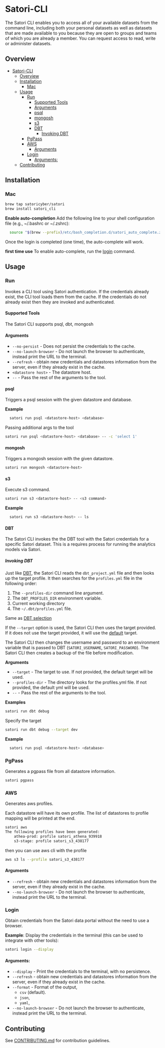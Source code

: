 # Satori-CLI 
The Satori CLI enables you to access all of your available datasets from the command line, including both your personal datasets as well as datasets that are made available to you because they are open to groups and teams of which you are already a member. You can request access to read, write or administer datasets.

## Overview
- [Satori-CLI](#satori-cli)
  - [Overview](#overview)
  - [Installation](#installation)
    - [Mac](#mac)
  - [Usage](#usage)
    - [Run](#run)
      - [Supported Tools](#supported-tools)
      - [Arguments](#arguments)
      - [psql](#psql)
      - [mongosh](#mongosh)
      - [s3](#s3)
      - [DBT](#dbt)
        - [Invoking DBT](#invoking-dbt)
    - [PgPass](#pgpass)
    - [AWS](#aws)
      - [Arguments](#arguments-1)
    - [Login](#login)
      - [Arguments:](#arguments-2)
  - [Contributing](#contributing)


## Installation
### Mac
```bash
brew tap satoricyber/satori
brew install satori_cli
```

**Enable auto-completion**
Add the following line to your shell configuration file (e.g., ~/.bashrc or ~/.zshrc):
```bash 
  source "$(brew --prefix)/etc/bash_completion.d/satori_auto_complete.zsh"
```
Once the login is completed (one time), the auto-complete will work.

**first time use**
To enable auto-complete, run the [login](#login) command.

## Usage
### Run
Invokes a CLI tool using Satori authentication.
If the credentials already exist, the CLI tool loads them from the cache. If the credentials do not already exist then they are invoked and authenticated.

#### Supported Tools
The Satori CLI supports psql, dbt, mongosh

#### Arguments
 - `--no-persist` - Does not persist the credentials to the cache.
 - `--no-launch-browser` - Do not launch the browser to authenticate, instead print the URL to the terminal. 
 - `--refresh` - obtain new credentials and datastores information from the server, even if they already exist in the cache.
 -  `<datastore host>` - The datastore host.
 - `--` - Pass the rest of the arguments to the tool.

#### psql
Triggers a psql session with the given datastore and database.

**Example**
```bash
  satori run psql <datastore-host> <database>
```

Passing additional args to the tool
```bash
satori run psql <datastore-host> <database> -- -c 'select 1'
```


#### mongosh
Triggers a mongosh session with the given datastore.

``` bash
satori run mongosh <datastore-host>
```

#### s3
Execute s3 command.

``` bash
satori run s3 <datastore-host> -- <s3 command>
```

**Example**
```bash
  satori run s3 <datastore-host> -- ls
```

#### DBT
The Satori CLI invokes the the DBT tool with the Satori credentials for a specific Satori dataset. This is a requires process for running the analytics models via Satori.

##### Invoking DBT
Just like [DBT](https://docs.getdbt.com/docs/core/connect-data-platform/connection-profiles), the Satori CLI reads the `dbt_project.yml` file and then looks up the target profile.
It then searches for the `profiles.yml` file in the following order:
1. The `--profiles-dir` command line argument.
2. The `DBT_PROFILES_DIR` environment variable.
3. Current working directory
4. The `~/.dbt/profiles.yml` file.

Same as [DBT selection](https://docs.getdbt.com/docs/core/connect-data-platform/connection-profiles#advanced-customizing-a-profile-directory)

If the `--target` option is used, the Satori CLI then uses the target provided. If it does not use the target provided, it will use the [default](https://docs.getdbt.com/docs/core/connect-data-platform/connection-profiles#setting-up-your-profile) target.

The Satori CLI then changes the username and password to an environment variable that is passed to DBT (`SATORI_USERNAME`, `SATORI_PASSWORD`).
The Satori CLI then creates a backup of the file before modification.

**Arguments**
* `--target` - The target to use. If not provided, the default target will be used.
* `--profiles-dir` - The directory looks for the profiles.yml file. If not provided, the default yml will be used.
* `--` - Pass the rest of the arguments to the tool.

**Examples**
```bash
satori run dbt debug
```

Specify the target
```bash
satori run dbt debug --target dev
```


**Example**
```bash
  satori run psql <datastore-host> <database>
```

### PgPass
Generates a pgpass file from all datastore information.
```bash
satori pgpass
```

### AWS
Generates aws profiles.

Each datastore will have its own profile.
The list of datastores to profile mapping will be printed at the end.

```bash
satori aws
The following profiles have been generated:
    athea-prod: profile satori_athena_939918
    s3-stage: profile satori_s3_438177
```

then you can use aws cli with the profile
```bash
aws s3 ls --profile satori_s3_438177
```

#### Arguments
  - `--refresh` - obtain new credentials and datastores information from the server, even if they already exist in the cache.
  - `--no-launch-browser` - Do not launch the browser to authenticate, instead print the URL to the terminal. 

### Login
Obtain credentials from the Satori data portal without the need to use a browser.

**Example**:
Display the credentials in the terminal (this can be used to integrate with other tools):
```bash
satori login --display
```

#### Arguments: 
 - `--display` - Print the credentials to the terminal, with no persistence.
 - `--refresh` - obtain new credentials and datastores information from the server, even if they already exist in the cache. 
 - `--format` - Format of the output, 
   - `csv` (default).
   - `json`, 
   - `yaml`, 
 - `--no-launch-browser` - Do not launch the browser to authenticate, instead print the URL to the terminal.


## Contributing
See [CONTRIBUTING.md](CONTRIBUTING.md) for contribution guidelines.
